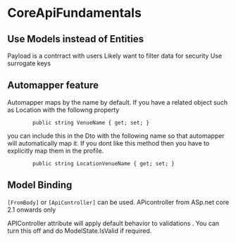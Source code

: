 # CoreApiFundamentals

## Use Models instead of Entities

Payload is a contrract with users
Likely want to filter data for security
Use surrogate keys


## Automapper feature

Automapper maps by the name by default. If you have a related object such as Location  with the followng property

`        public string VenueName { get; set; }`

you can include this in the Dto with the following name so that automapper will automatically map it. If you dont like this method then you have to explicitly map them in the profile.

`        public string LocationVenueName { get; set; }`


## Model Binding

` [FromBody] ` or ` [ApiController] ` can be used. APicontroller from ASp.net core 2.1 onwards only


APIController attribute will apply default behavior to validations . You can turn this off and do ModelState.IsValid if required.